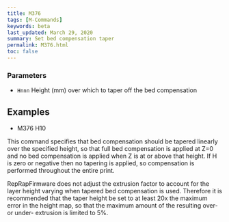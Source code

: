 ```yaml
---
title: M376
tags: [M-Commands] 
keywords: beta 
last_updated: March 29, 2020 
summary: Set bed compensation taper 
permalink: M376.html
toc: false 
---
```



### Parameters

* `Hnnn` Height (mm) over which to taper off the bed compensation

## Examples

* M376 H10

This command specifies that bed compensation should be tapered linearly over the specified height, so that full bed compensation is applied at Z=0 and no bed compensation is applied when Z is at or above that height. If H is zero or negative then no tapering is applied, so compensation is performed throughout the entire print.

RepRapFirmware does not adjust the extrusion factor to account for the layer height varying when tapered bed compensation is used. Therefore it is recommended that the taper height be set to at least 20x the maximum error in the height map, so that the maximum amount of the resulting over- or under- extrusion is limited to 5%.

